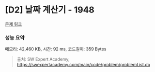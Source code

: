 # [D2] 날짜 계산기 - 1948 

[문제 링크](https://swexpertacademy.com/main/code/problem/problemDetail.do?contestProbId=AV5PnnU6AOsDFAUq) 

### 성능 요약

메모리: 42,460 KB, 시간: 92 ms, 코드길이: 359 Bytes



> 출처: SW Expert Academy, https://swexpertacademy.com/main/code/problem/problemList.do